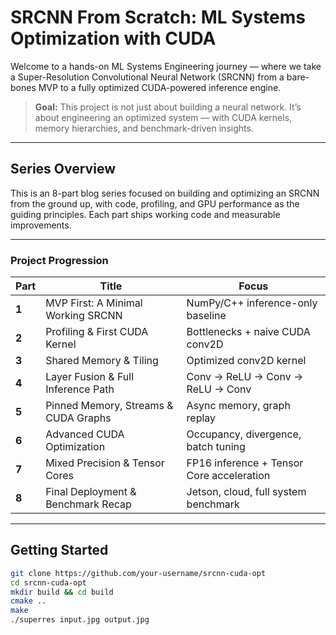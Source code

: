 # SRCNN From Scratch: ML Systems Optimization with CUDA

Welcome to a hands-on ML Systems Engineering journey — where we take a Super-Resolution Convolutional Neural Network (SRCNN) from a bare-bones MVP to a fully optimized CUDA-powered inference engine.

> **Goal:** This project is not just about building a neural network. It’s about engineering an optimized system — with CUDA kernels, memory hierarchies, and benchmark-driven insights.

---

## Series Overview

This is an 8-part blog series focused on building and optimizing an SRCNN from the ground up, with code, profiling, and GPU performance as the guiding principles. Each part ships working code and measurable improvements.

---

### Project Progression

| Part | Title | Focus |
|------|-------|-------|
| **1** | MVP First: A Minimal Working SRCNN | NumPy/C++ inference-only baseline |
| **2** | Profiling & First CUDA Kernel | Bottlenecks + naive CUDA conv2D |
| **3** | Shared Memory & Tiling | Optimized conv2D kernel |
| **4** | Layer Fusion & Full Inference Path | Conv → ReLU → Conv → ReLU → Conv |
| **5** | Pinned Memory, Streams & CUDA Graphs | Async memory, graph replay |
| **6** | Advanced CUDA Optimization | Occupancy, divergence, batch tuning |
| **7** | Mixed Precision & Tensor Cores | FP16 inference + Tensor Core acceleration |
| **8** | Final Deployment & Benchmark Recap | Jetson, cloud, full system benchmark |

---

## Getting Started

```bash
git clone https://github.com/your-username/srcnn-cuda-opt
cd srcnn-cuda-opt
mkdir build && cd build
cmake ..
make
./superres input.jpg output.jpg

